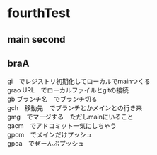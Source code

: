# fourthTest
## main second
## braA

gi　でレジストリ初期化してローカルでmainつくる  
grao URL　でローカルファイルとgitの接続  
gb ブランチ名　でブランチ切る  
gch　移動先　でブランチとかメインとの行き来  
gmg　でマージする　ただしmainにいること  
gacm　でアドコミット一気にしちゃう  
gpom　でメインだけプッシュ  
gpoa　でぜーんぶプッシュ
